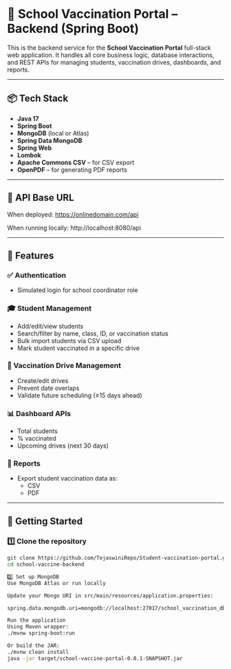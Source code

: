 # 🏥 School Vaccination Portal – Backend (Spring Boot)

This is the backend service for the **School Vaccination Portal** full-stack web application. It handles all core business logic, database interactions, and REST APIs for managing students, vaccination drives, dashboards, and reports.

---

## 📦 Tech Stack

- **Java 17**
- **Spring Boot**
- **MongoDB** (local or Atlas)
- **Spring Data MongoDB**
- **Spring Web**
- **Lombok**
- **Apache Commons CSV** – for CSV export
- **OpenPDF** – for generating PDF reports

---

## 🔗 API Base URL

When deployed:
https://onlinedomain.com/api

When running locally:
http://localhost:8080/api


---

## 🧰 Features

### ✅ Authentication
- Simulated login for school coordinator role

### 🎓 Student Management
- Add/edit/view students
- Search/filter by name, class, ID, or vaccination status
- Bulk import students via CSV upload
- Mark student vaccinated in a specific drive

### 💉 Vaccination Drive Management
- Create/edit drives
- Prevent date overlaps
- Validate future scheduling (≥15 days ahead)

### 📊 Dashboard APIs
- Total students
- % vaccinated
- Upcoming drives (next 30 days)

### 📁 Reports
- Export student vaccination data as:
    - CSV
    - PDF

---

## 🚀 Getting Started

### 1️⃣ Clone the repository

```bash
git clone https://github.com/TejaswiniRepo/Student-vaccination-portal.git
cd school-vaccine-backend

2️⃣ Set up MongoDB
Use MongoDB Atlas or run locally

Update your Mongo URI in src/main/resources/application.properties:

spring.data.mongodb.uri=mongodb://localhost:27017/school_vaccination_db

Run the application
Using Maven wrapper:
./mvnw spring-boot:run

Or build the JAR:
./mvnw clean install
java -jar target/school-vaccine-portal-0.0.1-SNAPSHOT.jar

